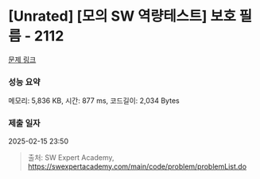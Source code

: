 # [Unrated] [모의 SW 역량테스트] 보호 필름 - 2112 

[문제 링크](https://swexpertacademy.com/main/code/problem/problemDetail.do?contestProbId=AV5V1SYKAaUDFAWu) 

### 성능 요약

메모리: 5,836 KB, 시간: 877 ms, 코드길이: 2,034 Bytes

### 제출 일자

2025-02-15 23:50



> 출처: SW Expert Academy, https://swexpertacademy.com/main/code/problem/problemList.do